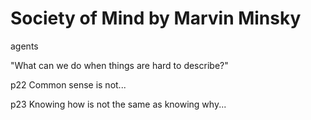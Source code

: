 # Society of Mind by Marvin Minsky
agents

"What can we do when things are hard to describe?"

p22 Common sense is not...

p23 Knowing how is not the same as knowing why...